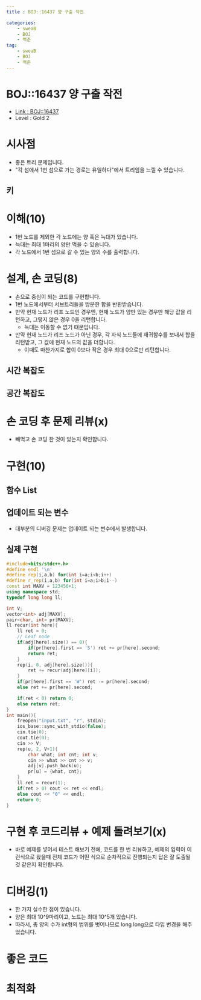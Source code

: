 ```yaml
---
title : BOJ::16437 양 구출 작전

categories:
    - sweaB
    - BOJ
    - 백준
tag:
    - sweaB
    - BOJ
    - 백준
---
```

# BOJ::16437 양 구출 작전
- [Link : BOJ::16437](https://www.acmicpc.net/problem/16437)
- Level : Gold 2

# 시사점
- 좋은 트리 문제입니다.
- "각 섬에서 1번 섬으로 가는 경로는 유일하다"에서 트리임을 느낄 수 있습니다.

## 키

# 이해(10)
- 1번 노드를 제외한 각 노드에는 양 혹은 늑대가 있습니다.
- 늑대는 최대 1마리의 양만 먹을 수 있습니다.
- 각 노드에서 1번 섬으로 갈 수 있는 양의 수를 출력합니다.

# 설계, 손 코딩(8)
- 손으로 중심이 되는 코드를 구현합니다.
- 1번 노드에서부터 서브트리들을 방문한 합을 반환받습니다.
- 만약 현재 노드가 리프 노드인 경우엔, 현재 노드가 양만 있는 경우만 해당 값을 리턴하고, 그렇지 않은
  경우 0을 리턴합니다.
  - 늑대는 이동할 수 없기 떄문입니다.
- 만약 현재 노드가 리프 노드가 아닌 경우, 각 자식 노드들에 재귀함수를 보내서 합을 리턴받고, 그 값에
  현재 노드의 값을 더합니다.
  - 이때도 마찬가지로 합이 0보다 작은 경우 최대 0으로만 리턴합니다.

## 시간 복잡도

## 공간 복잡도

# 손 코딩 후 문제 리뷰(x)
- 빼먹고 손 코딩 한 것이 있는지 확인합니다.

# 구현(10)

## 함수 List 

## 업데이트 되는 변수
- 대부분의 디버깅 문제는 업데이트 되는 변수에서 발생합니다.

## 실제 구현 

```cpp
#include<bits/stdc++.h>
#define endl '\n'
#define rep(i,a,b) for(int i=a;i<b;i++)
#define r_rep(i,a,b) for(int i=a;i>b;i--)
const int MAXV = 123456+1;
using namespace std;
typedef long long ll;

int V;
vector<int> adj[MAXV];
pair<char, int> pr[MAXV];
ll recur(int here){
    ll ret = 0;
    // Leaf node
    if(adj[here].size() == 0){
        if(pr[here].first == 'S') ret += pr[here].second;
        return ret;
    }
    rep(i, 0, adj[here].size()){
        ret += recur(adj[here][i]);
    }
    if(pr[here].first == 'W') ret -= pr[here].second;
    else ret += pr[here].second;

    if(ret < 0) return 0;
    else return ret;
}
int main(){
    freopen("input.txt", "r", stdin);
    ios_base::sync_with_stdio(false);
    cin.tie(0);
    cout.tie(0);
    cin >> V;
    rep(u, 2, V+1){
        char what; int cnt; int v;
        cin >> what >> cnt >> v;
        adj[v].push_back(u);
        pr[u] = {what, cnt};
    }
    ll ret = recur(1);
    if(ret > 0) cout << ret << endl;
    else cout << "0" << endl;
    return 0;
}
```


# 구현 후 코드리뷰 + 예제 돌려보기(x)
- 바로 예제를 넣어서 테스트 해보기 전에, 코드를 한 번 리뷰하고, 예제의 입력이 이런식으로 왔을때
  전체 코드가 어떤 식으로 순차적으로 진행되는지 답은 잘 도출될 것 같은지 확인합니다.

# 디버깅(1)
- 한 가지 실수한 점이 있습니다.
- 양은 최대 10^9마리이고, 노드는 최대 10^5개 있습니다.
- 따라서, 총 양의 수가 int형의 범위를 벗어나므로 long long으로 타입 변경을 해주었습니다.

# 좋은 코드

# 최적화
